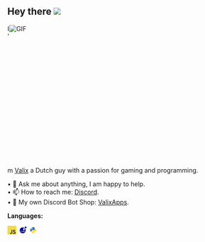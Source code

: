 <h2>Hey there <img src="https://media.giphy.com/media/hvRJCLFzcasrR4ia7z/giphy.gif" width="25px"></h2>
<img align="right" alt="GIF" src="https://github.com/ValixDev/Valix/blob/main/baldrcode.gif" width="500" height="320" max-width="500" max-height="320" />

I’m <a href="https://github.com/ValixDev">Valix</a> a Dutch guy with a passion for gaming and programming.

• 💬 Ask me about anything, I am happy to help.<br>
• 📫 How to reach me: [Discord](https://discord.com/users/875712716432629810/).<br>
• 🛒 My own Discord Bot Shop: [ValixApps](SOON).<br>

**Languages:**  

<code><img height="20" src="https://raw.githubusercontent.com/github/explore/80688e429a7d4ef2fca1e82350fe8e3517d3494d/topics/javascript/javascript.png"></code>
<code><img height="20" src="https://raw.githubusercontent.com/github/explore/80688e429a7d4ef2fca1e82350fe8e3517d3494d/topics/lua/lua.png"></code>
<code><img height="20" src="https://raw.githubusercontent.com/github/explore/80688e429a7d4ef2fca1e82350fe8e3517d3494d/topics/python/python.png"></code>

